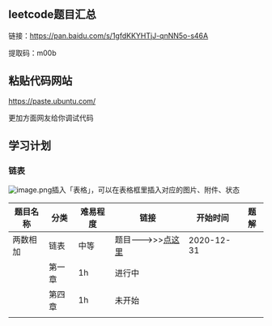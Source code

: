 ## leetcode题目汇总



链接：https://pan.baidu.com/s/1gfdKKYHTjJ-qnNN5o-s46A

提取码：m00b 





## 粘贴代码网站

https://paste.ubuntu.com/

更加方面网友给你调试代码







## 学习计划



### 链表



![image.png](https://cdn.nlark.com/yuque/0/2019/png/215718/1567514692551-49e3e165-3fab-4dd7-895e-4b7e9a57ec24.png)插入「表格」，可以在表格框里插入对应的图片、附件、状态

| **题目名称** | **分类** | **难易程度** | **链接**                                                     | 开始时间   | 题解 |
| ------------ | -------- | ------------ | ------------------------------------------------------------ | ---------- | ---- |
| 两数相加     | 链表     | 中等         | 题目--->>>[点这里](https://leetcode-cn.com/problems/add-two-numbers/) | 2020-12-31 |      |
|              | 第一章   | 1h           | 进行中                                                       |            |      |
|              | 第四章   | 1h           | 未开始                                                       |            |      |
|              |          |              |                                                              |            |      |

#  